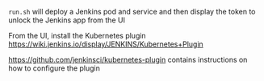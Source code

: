 `run.sh` will deploy a Jenkins pod and service and then display the token to unlock the Jenkins app from the UI

From the UI, install the Kubernetes plugin https://wiki.jenkins.io/display/JENKINS/Kubernetes+Plugin

https://github.com/jenkinsci/kubernetes-plugin contains instructions on how to configure the plugin 
